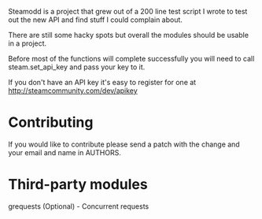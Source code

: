 Steamodd is a project that grew out of a 200 line test script I
wrote to test out the new API and find stuff I could complain about.

There are still some hacky spots but overall the modules should be
usable in a project.

Before most of the functions will complete successfully you will need to
call steam.set_api_key and pass your key to it.

If you don't have an API key it's easy to register for one at
http://steamcommunity.com/dev/apikey

Contributing
================

If you would like to contribute please send a patch with the change
and your email and name in AUTHORS.

Third-party modules
===================

grequests (Optional)  - Concurrent requests
